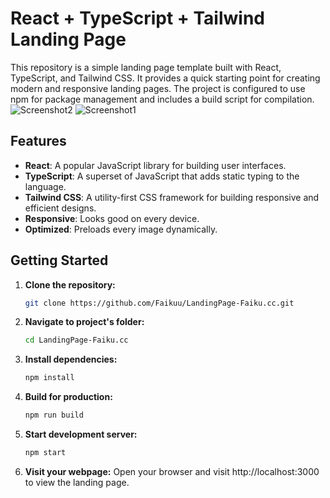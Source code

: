 # React + TypeScript + Tailwind Landing Page

This repository is a simple landing page template built with React, TypeScript, and Tailwind CSS. It provides a quick starting point for creating modern and responsive landing pages. The project is configured to use npm for package management and includes a build script for compilation.
![Screenshot2](https://i.imgur.com/aJQOMr6.png "Screenshot2")
![Screenshot1](https://i.imgur.com/6lEs5HL.png "Screenshot1")

## Features

- **React**: A popular JavaScript library for building user interfaces.
- **TypeScript**: A superset of JavaScript that adds static typing to the language.
- **Tailwind CSS**: A utility-first CSS framework for building responsive and efficient designs.
- **Responsive**: Looks good on every device.
- **Optimized**: Preloads every image dynamically.

## Getting Started

1. **Clone the repository:**

   ```bash
   git clone https://github.com/Faikuu/LandingPage-Faiku.cc.git
   ```
2. **Navigate to project's folder:**
   ```bash
   cd LandingPage-Faiku.cc
   ```
3. **Install dependencies:**
   ```bash
   npm install
   ```
4. **Build for production:**
   ```bash
   npm run build
   ```
5. **Start development server:**
   ```bash
   npm start
   ```
6. **Visit your webpage:** 
    Open your browser and visit http://localhost:3000 to view the landing page.
